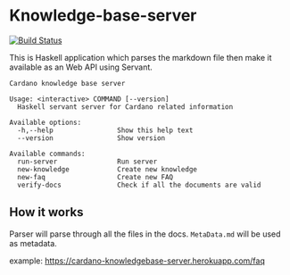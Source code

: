 # Knowledge-base-server

[![Build Status](https://travis-ci.org/HirotoShioi/knowledge-base-server.svg?branch=master)](https://travis-ci.org/HirotoShioi/knowledge-base-server)

This is Haskell application which parses the markdown file then make it available as an Web API using Servant.

```terminal
Cardano knowledge base server

Usage: <interactive> COMMAND [--version]
  Haskell servant server for Cardano related information

Available options:
  -h,--help                Show this help text
  --version                Show version

Available commands:
  run-server               Run server
  new-knowledge            Create new knowledge
  new-faq                  Create new FAQ
  verify-docs              Check if all the documents are valid
```

## How it works

Parser will parse through all the files in the docs.
`MetaData.md` will be used as metadata.

example:
https://cardano-knowledgebase-server.herokuapp.com/faq